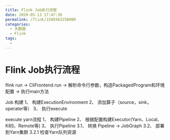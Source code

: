 ```yaml
---
title: Flink Job执行流程
date: 2020-05-13 17:47:38
permalink: /flink/1589363258000
categories: 
  - 大数据
  - Flink
tags: 
  - 
---
```

# Flink Job执行流程

flink run -> CliFrontend.run -> 解析命令行参数，构造PackagedProgram和环境配置 -> 执行main方法


Job 构建
1、 构建ExecutionEnvironment
2、 添加算子（source，sink，operater等）
3、 执行execute

execute yarn流程
1、 构建Pipeline
2、 根据配置构建Executor(Yarn、Local、K8S、Remote等)
3、 执行Pipeline 
  3.1、 转换 Pipeline -> JobGraph
  3.2、 部署到Yarn集群
    3.2.1 检查Yarn队列资源
